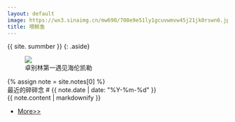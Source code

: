 ```yaml
---
layout: default
image: https://wx3.sinaimg.cn/mw690/708e9e51ly1gcuvwmvw45j21jk0rswn6.jpg
title: 喂鲸鱼
---
```


{{ site. summber }} {: .aside}

<figure>
  <img src="https://wx3.sinaimg.cn/mw690/708e9e51ly1gcuvwmvw45j21jk0rswn6.jpg">
  <figcaption>卓别林第一遇见海伦凯勒</figcaption>
</figure>
{% assign note = site.notes[0] %}
<div class="tweeter-tweet">
  <div class="date">最近的碎碎念 # {{ note.date | date: "%Y-%m-%d" }}</div>
  {{ note.content | markdownify }}
</div>
<ul class="terminal">
  <li><a href="/suisuinian">More>></a></li>
</ul>